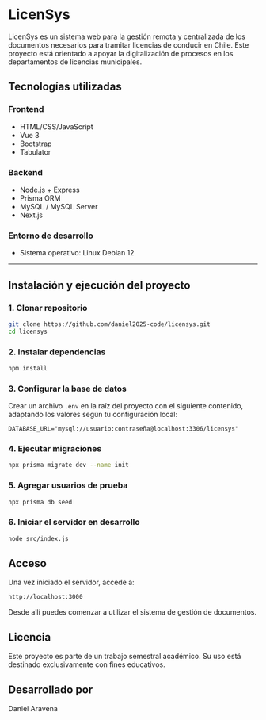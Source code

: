 # LicenSys

LicenSys es un sistema web para la gestión remota y centralizada de los documentos necesarios para tramitar licencias de conducir en Chile. Este proyecto está orientado a apoyar la digitalización de procesos en los departamentos de licencias municipales.

## Tecnologías utilizadas

### Frontend
- HTML/CSS/JavaScript
- Vue 3
- Bootstrap
- Tabulator

### Backend
- Node.js + Express
- Prisma ORM
- MySQL / MySQL Server
- Next.js

### Entorno de desarrollo
- Sistema operativo: Linux Debian 12

---

## Instalación y ejecución del proyecto

### 1. Clonar repositorio

```bash
git clone https://github.com/daniel2025-code/licensys.git
cd licensys
```

### 2. Instalar dependencias
```bash
npm install
```

### 3. Configurar la base de datos
Crear un archivo `.env` en la raíz del proyecto con el siguiente contenido, adaptando los valores según tu configuración local:
```env
DATABASE_URL="mysql://usuario:contraseña@localhost:3306/licensys"
```

### 4. Ejecutar migraciones
```bash
npx prisma migrate dev --name init
```

### 5. Agregar usuarios de prueba
```bash
npx prisma db seed
```

### 6. Iniciar el servidor en desarrollo
```bash
node src/index.js
```

## Acceso
Una vez iniciado el servidor, accede a:
```bash
http://localhost:3000
```
Desde allí puedes comenzar a utilizar el sistema de gestión de documentos.

## Licencia
Este proyecto es parte de un trabajo semestral académico. Su uso está destinado exclusivamente con fines educativos.

## Desarrollado por
Daniel Aravena

